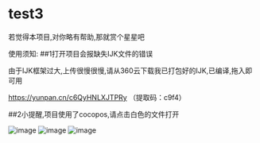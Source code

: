 # test3
若觉得本项目,对你略有帮助,那就赏个星星吧

使用须知:
##1打开项目会报缺失IJK文件的错误
 
 由于IJK框架过大,上传很慢很慢,请从360云下载我已打包好的IJK,已编译,拖入即可用
 
 https://yunpan.cn/c6QyHNLXJTPRy （提取码：c9f4）
 
##2小提醒,项目使用了cocopos,请点击白色的文件打开

![image](https://github.com/dzq1991/DJ_Yinke/blob/master/04直播拉流2/Assets.xcassets/Button/Snip20160725_5.imageset/Snip20160725_5.png)
![image](https://github.com/dzq1991/DJ_Yinke/blob/master/04直播拉流2/Assets.xcassets/Button/Snip20160725_7.imageset/Snip20160725_7.png)
![image](https://github.com/dzq1991/DJ_Yinke/blob/master/04直播拉流2/Assets.xcassets/Button/Snip20160724_46.imageset/Snip20160724_46.png)
